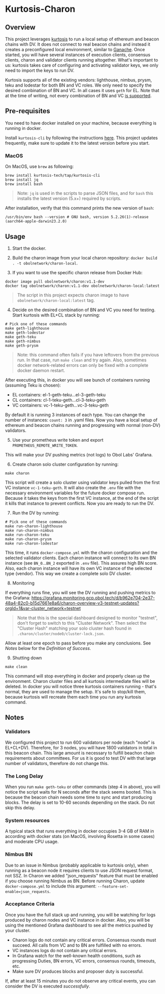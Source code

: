 # Kurtosis-Charon

## Overview

This project leverages [kurtosis](https://docs.kurtosis.com) to run a local setup of ethereum and beacon chains with DV.
It does not connect to real beacon chains and instead it creates a preconfigured local environment, similar to [Ganache](https://archive.trufflesuite.com/ganache/).
Once started, you will have several instances of execution clients, consensus clients, charon and validator clients running altogether.
What's important to us: kurtosis takes care of configuring and activating validator keys, we only need to import the keys to run DV.

Kurtosis supports all of the existing vendors: lighthouse, nimbus, prysm, teku and lodestar for both BN and VC roles.
We only need to specify the desired combination of BN and VC. In all cases it uses `geth` for EL.
Note that at the time of writing, not every combination of BN and VC [is supported](https://github.com/ethpandaops/ethereum-package?tab=readme-ov-file#beacon-node--validator-client-compatibility).

## Pre-requisites

You need to have docker installed on your machine, because everything is running in docker.

Install `kurtosis-cli` by following the instructions [here](https://docs.kurtosis.com/install).
This project updates frequently, make sure to update it to the latest version before you start.

### MacOS

On MacOS, use `brew` as following:

```shell
brew install kurtosis-tech/tap/kurtosis-cli
brew install jq
brew install bash
```

> Note: `jq` is used in the scripts to parse JSON files, and for `bash` this installs the latest version (5.x+) required by scripts.

After installation, verify that this command prints the new version of `bash`:

```shell
/usr/bin/env bash --version # GNU bash, version 5.2.26(1)-release (aarch64-apple-darwin23.2.0)
```

## Usage

1. Start the docker.

2. Build the charon image from your local charon repository: `docker build . -t obolnetwork/charon-local`.

3. If you want to use the specific charon release from Docker Hub:

```shell
docker image pull obolnetwork/charon:v1.1-dev
docker tag obolnetwork/charon:v1.1-dev obolnetwork/charon-local:latest
```
> The script in this project expects charon image to have `obolnetwork/charon-local:latest` tag.

4. Decide on the desired combination of BN and VC you need for testing. Start kurtosis with EL+CL stack by running:

```shell
# Pick one of these commands
make geth-lighthouse
make geth-lodestar
make geth-teku
make geth-nimbus
make geth-prysm
```

> Note: this command often fails if you have leftovers from the previous run. In that case, run `make clean` and try again.
Also, sometimes docker network-related errors can only be fixed with a complete docker daemon restart.

After executing this, in docker you will see bunch of containers running (assuming Teku is chosen):
* EL containers: el-1-geth-teku...el-3-geth-teku
* CL containers: cl-1-teku-geth...cl-3-teku-geth
* VC containers: vc-1-teku-geth...vc-3-teku-geth

By default it is running 3 instances of each type. You can change the number of instances: `count: 3` in .yaml files.
Now you have a local setup of ethereum and beacon chains running and progressing with normal (non-DV) validators.

5. Use your prometheus write token and export `PROMETHEUS_REMOTE_WRITE_TOKEN`.

This will make your DV pushing metrics (not logs) to Obol Labs' Grafana.

6. Create charon solo cluster configuration by running:

```shell
make charon
```

This script will create a solo cluster using validator keys pulled from the first VC instance `vc-1-teku-geth`.
It will also create the `.env` file with the necessary environment variables for the future docker compose run.
Because it takes the keys from the first VC instance, at the end of the script it kills that instance to prevent conflicts.
Now you are ready to run the DV.

7. Run the DV by running:

```shell
# Pick one of these commands
make run-charon-lighthouse
make run-charon-nimbus
make run-charon-teku
make run-charon-prysm
make run-charon-lodestar
```

This time, it runs `docker-compose.yml` with the charon configuration and the selected validator clients.
Each charon instance will connect to its own BN instance (see `BN_0`...`BN_2` exported in `.env` file). This assures high BN score.
Also, each charon instance will have its own VC instance of the selected type (vendor).
This way we create a complete solo DV cluster.

8. Monitoring

If everything runs fine, you will see the DV running and pushing metrics to the Grafana:
https://grafana.monitoring.gcp.obol.tech/d/b962e704-2e37-48a4-82c0-b15d7661e8a6/charon-overview-v3-testnet-updates?orgId=1&var-cluster_network=testnet

> Note that this is the special dashboard designed to monitor "testnet", don't forget to switch to this "Cluster Network". Then select the "Cluster Hash" matching your solo cluster hash found in `.charon/cluster/node0/cluster-lock.json`.

Allow at least one epoch to pass before you make any conclusions. See *Notes* below for the *Definition of Success*.

9. Shutting down

```shell
make clean
```

This command will stop everything in docker and properly clean up the environment. Charon cluster files and all kurtosis intermediate files will be deleted.
In docker you will notice three kurtosis containers running - that's normal, they are used to manage the setup. It's safe to stop/kill them, because kurtosis will recreate them each time you run any kurtosis command.

## Notes

### Validators

We configured this project to run 600 validators per node (each "node" is EL+CL+DV). Therefore, for 3 nodes, you will have 1800 validators in total in this beacon chain. This large amount is necessary to fulfill beachon chain requirements about committees. For us it is good to test DV with that large number of validators, therefore do not change this.

### The Long Delay

When you run `make geth-teku` or other commands (step 4 in above), you will notice the script waits for N seconds after the stack seems booted. This is because the beacon chain needs some time to sync and start producing blocks. The delay is set to 10-60 seconds depending on the stack. Do not skip this delay.

### System resources

A typical stack that runs everything in docker occupies 3-4 GB of RAM in according with docker stats (on MacOS, involving Rosetta in some cases) and moderate CPU usage.

### Nimbus BN

Due to an issue in Nimbus (probably applicable to kurtosis only), when running as a beacon node it requires clients to use JSON request format, not SSZ. In Charon we added "json_requests" feature that must be enabled if you choose running Nimbus as BN. Before running Charon, update `docker-compose.yml` to include this argument: `--feature-set-enable=json_requests`.

### Acceptance Criteria

Once you have the full stack up and running, you will be watching for logs produced by charon nodes and VC instance in docker. Also, you will be using the mentioned Grafana dashboard to see all the metrics pushed by your cluster.

* Charon logs do not contain any critical errors. Consensus rounds must succeed. All calls from VC and to BN are fulfilled with no errors.
* VC instances logs do not contain any critical errors.
* In Grafana watch for the well-known health conditions, such as progressing Duties, BN errors, VC errors, consensus rounds, timeouts, etc.
* Make sure DV produces blocks and proposer duty is successful.

If, after at least 15 minutes you do not observe any critical events, you can consider the DV is executed *successfully*.
